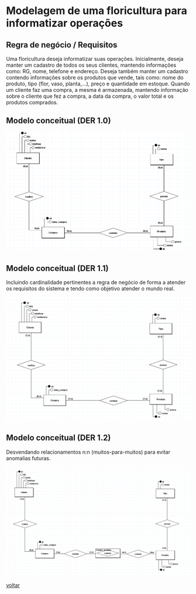 # Modelagem de uma floricultura para informatizar operações

## Regra de negócio / Requisitos

Uma floricultura deseja informatizar suas operações. Inicialmente,
deseja manter um cadastro de todos os seus clientes, mantendo
informações como: RG, nome, telefone e endereço. Deseja também
manter um cadastro contendo informações sobre os produtos que
vende, tais como: nome do produto, tipo (flor, vaso, planta,...), preço e
quantidade em estoque. Quando um cliente faz uma compra, a mesma é
armazenada, mantendo informação sobre o cliente que fez a compra, a
data da compra, o valor total e os produtos comprados.

## Modelo conceitual (DER 1.0)

![Diagrama ER](image.png)

## Modelo conceitual (DER 1.1)

Incluindo cardinalidade pertinentes a regra de negócio de forma a atender os requisitos do sistema e tendo como objetivo atender o mundo real.

![Incluindo cardinalidades](./floricultura.png)

## Modelo conceitual (DER 1.2)

Desvendando relacionamentos n:n (muitos-para-muitos) para evitar anomalias futuras.

![Muitos para muitos](./flor_mm.png)

[voltar](../../Readme.md)